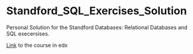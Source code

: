 # Standford_SQL_Exercises_Solution

Personal Solution for the Standford Databases: Relational Databases and SQL execersises. 

[Link](https://courses.edx.org/courses/course-v1:StanfordOnline+SOE.YDB-SQL0001+2T2020/course/) to the course in edx
